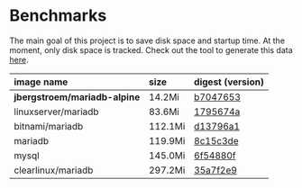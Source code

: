 # Benchmarks

The main goal of this project is to save disk space and startup time.
At the moment, only disk space is tracked. Check out the tool to generate this data [here][1].

| image name                     | size    | digest (version)                                                                                                                                                           |
| :----------------------------- | :------ | :------------------------------------------------------------------------------------------------------------------------------------------------------------------------- |
| **jbergstroem/mariadb-alpine** | 14.2Mi  | [b7047653](https://hub.docker.com/layers/jbergstroem/mariadb-alpine/latest/images/sha256:b7047653c525d0d59f2bd6ee85ef61e0b04ae045e15cbc201c693c9df7020df6?context=explore) |
| linuxserver/mariadb            | 83.6Mi  | [1795674a](https://hub.docker.com/layers/linuxserver/mariadb/latest/images/sha256:1795674a017595743b822fc1603d4bbad4bc24b8c465d497caf5b911a938c2e3?context=explore)        |
| bitnami/mariadb                | 112.1Mi | [d13796a1](https://hub.docker.com/layers/bitnami/mariadb/latest/images/sha256:d13796a155183987011ce580617af39a0d876f33dc0738347d30057fdcfe7fe2?context=explore)            |
| mariadb                        | 119.9Mi | [8c15c3de](https://hub.docker.com/layers/library/mariadb/latest/images/sha256:8c15c3def7ae1bb408c96d322a3cc0346dba9921964d8f9897312fe17e127b90?context=explore)            |
| mysql                          | 145.0Mi | [6f54880f](https://hub.docker.com/layers/library/mysql/latest/images/sha256:6f54880f928070a036aa3874d4a3fa203adc28688eb89e9f926a0dcacbce3378?context=explore)              |
| clearlinux/mariadb             | 297.2Mi | [35a7f2e9](https://hub.docker.com/layers/clearlinux/mariadb/latest/images/sha256:35a7f2e9b817ce1f1fc12ec568f8b0e9d1941a8b57cf57b4053f68c3e1eaa010?context=explore)         |

[1]: ../sh/generate-benchmark.sh
